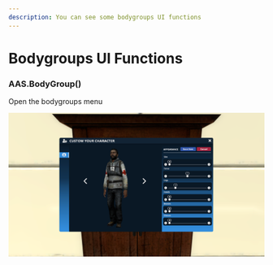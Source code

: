 ```yaml
---
description: You can see some bodygroups UI functions
---
```

# Bodygroups UI Functions

### AAS.BodyGroup()
Open the bodygroups menu

![](../../../assets/images/bodygroups.png)